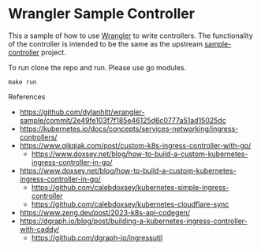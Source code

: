Wrangler Sample Controller
==========================

This a sample of how to use [Wrangler](https://github.com/rancher/wrangler) to write controllers.  The functionality
of the controller is intended to be the same as the upstream [sample-controller](https://github.com/kubernetes/sample-controller) project.

To run clone the repo and run.  Please use go modules.

```
make run
```

References

- https://github.com/dylanhitt/wrangler-sample/commit/2e49fe103f7f185e46125d6c0777a51ad15025dc
- https://kubernetes.io/docs/concepts/services-networking/ingress-controllers/
- https://www.qikqiak.com/post/custom-k8s-ingress-controller-with-go/
  - https://www.doxsey.net/blog/how-to-build-a-custom-kubernetes-ingress-controller-in-go/
- https://www.doxsey.net/blog/how-to-build-a-custom-kubernetes-ingress-controller-in-go/
  - https://github.com/calebdoxsey/kubernetes-simple-ingress-controller
  - https://github.com/calebdoxsey/kubernetes-cloudflare-sync
- https://www.zeng.dev/post/2023-k8s-api-codegen/
- https://dgraph.io/blog/post/building-a-kubernetes-ingress-controller-with-caddy/
  - https://github.com/dgraph-io/ingressutil
